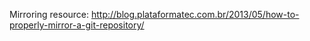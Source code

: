 Mirroring resource: http://blog.plataformatec.com.br/2013/05/how-to-properly-mirror-a-git-repository/
